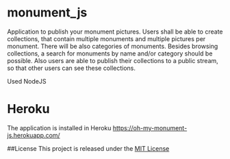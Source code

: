 # monument_js

Application to publish your monument pictures.
Users shall be able to create collections, that contain multiple monuments and multiple pictures per monument.
There will be also categories of monuments. Besides browsing collections, a search for monuments by name and/or category should be possible. Also users are able to publish their collections to a public stream, so that other users can see these collections.

Used NodeJS

# Heroku
The application is installed in Heroku
https://oh-my-monument-js.herokuapp.com/

##License
This project is released under the [MIT License](https://opensource.org/licenses/MIT)
